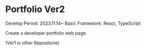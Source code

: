 # Portfolio Ver2

Develop Period: 2023.11.14~
Basic Framework: React, TypeScript

Create a developer portfolio web page.

(Ver1 is other Repositorie)
